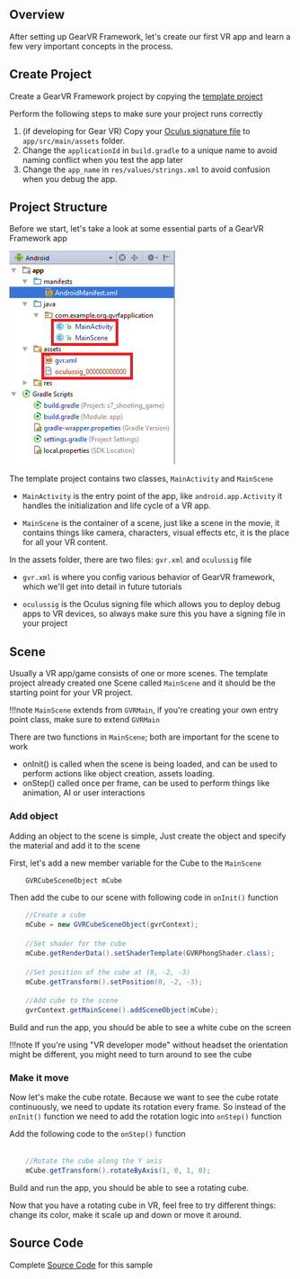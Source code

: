 
## Overview
After setting up GearVR Framework, let's create our first VR app and learn a few very important concepts in the process.

## Create Project
Create a GearVR Framework project by copying the [template project](https://github.com/nitosan/GearVRf-template) 

Perform the following steps to make sure your project runs correctly

1. (if developing for Gear VR) Copy your [Oculus signature file](https://developer.oculus.com/osig/) to `app/src/main/assets` folder.
1. Change the `applicationId` in `build.gradle` to a unique name to avoid naming conflict when you test the app later
1. Change the `app_name` in `res/values/strings.xml` to avoid confusion when you debug the app.

## Project Structure
Before we start, let's take a look at some essential parts of a GearVR Framework app

![](/images/gvrf_tut1_project.png)

The template project contains two classes, `MainActivity` and `MainScene`

* `MainActivity` is the entry point of the app, like `android.app.Activity` it handles the initialization and life cycle of a VR app.

* `MainScene` is the container of a scene, just like a scene in the movie, it contains things like camera, characters, visual effects etc, it is the place for all your VR content.

In the assets folder, there are two files: `gvr.xml` and `oculussig` file

* `gvr.xml` is where you config various behavior of GearVR framework, which we'll get into detail in future tutorials

* `oculussig` is the Oculus signing file which allows you to deploy debug apps to VR devices, so always make sure this you have a signing file in your project


## Scene
Usually a VR app/game consists of one or more scenes. The template project already created one Scene called `MainScene` and it should be the starting point for your VR project. 

!!!note
    `MainScene` extends from `GVRMain`, if you're creating your own entry point class, make sure to extend `GVRMain`

There are two functions in `MainScene`; both are important for the scene to work

* onInit() is called when the scene is being loaded, and can be used to perform actions like object creation, assets loading.
* onStep() called once per frame, can be used to perform things like animation, AI or user interactions

### Add object

Adding an object to the scene is simple, Just create the object and specify the material and add it to the scene

First, let's add a new member variable for the Cube to the `MainScene`
```java
    GVRCubeSceneObject mCube
```

Then add the cube to our scene with following code in `onInit()` function
```java
    //Create a cube
    mCube = new GVRCubeSceneObject(gvrContext);

    //Set shader for the cube
    mCube.getRenderData().setShaderTemplate(GVRPhongShader.class);

    //Set position of the cube at (0, -2, -3)
    mCube.getTransform().setPosition(0, -2, -3);
    
    //Add cube to the scene
    gvrContext.getMainScene().addSceneObject(mCube);
```

Build and run the app, you should be able to see a white cube on the screen

!!!note
    If you're using "VR developer mode" without headset the orientation might be different, you might need to turn around to see the cube

### Make it move

Now let's make the cube rotate. Because we want to see the cube rotate continuously, we need to update its rotation every frame. So instead of the `onInit()` function we need to add the rotation logic into `onStep()` function


Add the following code to the `onStep()` function
```java

    //Rotate the cube along the Y axis
    mCube.getTransform().rotateByAxis(1, 0, 1, 0);

```

Build and run the app, you should be able to see a rotating cube.

Now that you have a rotating cube in VR, feel free to try different things: change its color, make it scale up and down or move it around.

## Source Code
Complete [Source Code](https://github.com/nitosan/GearVRf-Demos/tree/master/tutorials/tutorial_1_simple_app) for this sample
